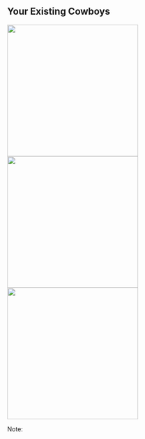 ## Your Existing Cowboys

<img src="/images/grunt-logo.png" class="clean-image" height="300px"/>
<img src="/images/gulp-logo.png" class="clean-image" height="300px"/>
<img src="/images/browserify-logo.png" class="clean-image" height="300px"/>

Note:

